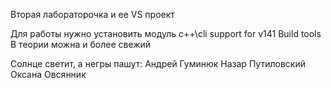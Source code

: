 Вторая лабораторочка и ее VS проект

Для работы нужно установить модуль c++\cli support for v141 Build tools 
В теории можна и более свежий

Солнце светит, а негры пашут: 
  Андрей Гуминюк
  Назар Путиловский 
  Оксана Овсянник
